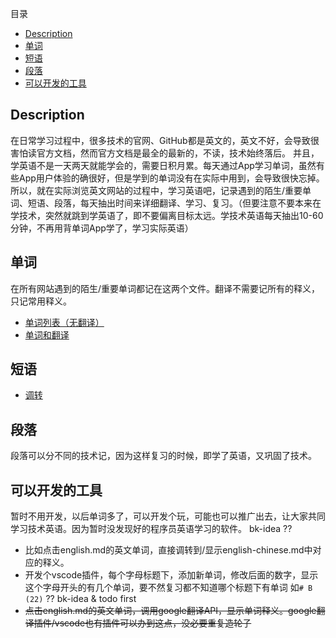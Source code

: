 目录
<!-- TOC -->

- [Description](#description)
- [单词](#单词)
- [短语](#短语)
- [段落](#段落)
- [可以开发的工具](#可以开发的工具)

<!-- /TOC -->
## Description
在日常学习过程中，很多技术的官网、GitHub都是英文的，英文不好，会导致很害怕读官方文档，然而官方文档是最全的最新的，不读，技术始终落后。
并且，学英语不是一天两天就能学会的，需要日积月累。每天通过App学习单词，虽然有些App用户体验的确很好，但是学到的单词没有在实际中用到，会导致很快忘掉。  
所以，就在实际浏览英文网站的过程中，学习英语吧，记录遇到的陌生/重要单词、短语、段落，每天抽出时间来详细翻译、学习、复习。（但要注意不要本来在学技术，突然就跳到学英语了，即不要偏离目标太远。学技术英语每天抽出10-60分钟，不再用背单词App学了，学习实际英语）

## 单词
在所有网站遇到的陌生/重要单词都记在这两个文件。翻译不需要记所有的释义，只记常用释义。
- [单词列表（无翻译）](word/english.md)
- [单词和翻译](word/english-chinese.md)

## 短语
- [调转](phrase/readme.md)

## 段落
段落可以分不同的技术记，因为这样复习的时候，即学了英语，又巩固了技术。

## 可以开发的工具
暂时不用开发，以后单词多了，可以开发个玩，可能也可以推广出去，让大家共同学习技术英语。因为暂时没发现好的程序员英语学习的软件。
bk-idea ??
- 比如点击english.md的英文单词，直接调转到/显示english-chinese.md中对应的释义。
- 开发个vscode插件，每个字母标题下，添加新单词，修改后面的数字，显示这个字母开头的有几个单词，要不然复习都不知道哪个标题下有单词 如`# B (22)` ?? bk-idea & todo first
- ~~点击english.md的英文单词，调用google翻译API，显示单词释义。google翻译插件/vscode也有插件可以办到这点，没必要重复造轮子~~
